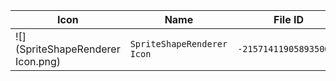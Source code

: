 | Icon | Name | File ID |
| ---  | ---  | ---     |
| ![](SpriteShapeRenderer Icon.png) | `SpriteShapeRenderer Icon` | `-2157141190589350021` |
